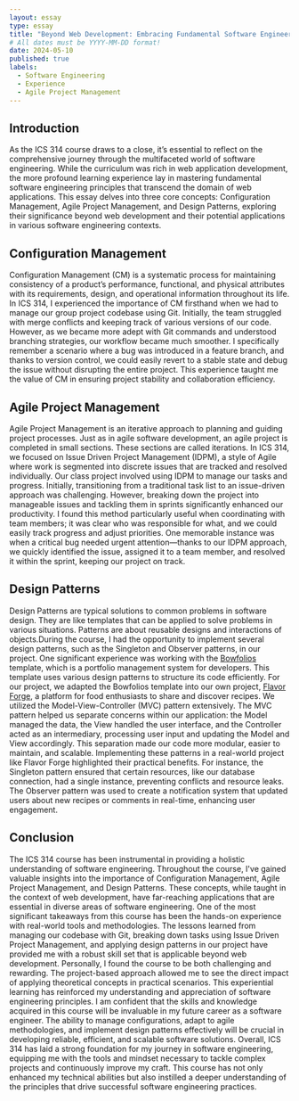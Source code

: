 ```yaml
---
layout: essay
type: essay
title: "Beyond Web Development: Embracing Fundamental Software Engineering Concepts"
# All dates must be YYYY-MM-DD format!
date: 2024-05-10
published: true
labels:
  - Software Engineering
  - Experience
  - Agile Project Management
---
```

## Introduction
As the ICS 314 course draws to a close, it’s essential to reflect on the comprehensive journey through the multifaceted world of software engineering. While the curriculum was rich in web application development, the more profound learning experience lay in mastering fundamental software engineering principles that transcend the domain of web applications. This essay delves into three core concepts: Configuration Management, Agile Project Management, and Design Patterns, exploring their significance beyond web development and their potential applications in various software engineering contexts.


## Configuration Management
Configuration Management (CM) is a systematic process for maintaining consistency of a product’s performance, functional, and physical attributes with its requirements, design, and operational information throughout its life. In ICS 314, I experienced the importance of CM firsthand when we had to manage our group project codebase using Git. Initially, the team struggled with merge conflicts and keeping track of various versions of our code. However, as we became more adept with Git commands and understood branching strategies, our workflow became much smoother. I specifically remember a scenario where a bug was introduced in a feature branch, and thanks to version control, we could easily revert to a stable state and debug the issue without disrupting the entire project. This experience taught me the value of CM in ensuring project stability and collaboration efficiency.


## Agile Project Management
Agile Project Management is an iterative approach to planning and guiding project processes. Just as in agile software development, an agile project is completed in small sections. These sections are called iterations. In ICS 314, we focused on Issue Driven Project Management (IDPM), a style of Agile where work is segmented into discrete issues that are tracked and resolved individually. Our class project involved using IDPM to manage our tasks and progress. Initially, transitioning from a traditional task list to an issue-driven approach was challenging. However, breaking down the project into manageable issues and tackling them in sprints significantly enhanced our productivity. I found this method particularly useful when coordinating with team members; it was clear who was responsible for what, and we could easily track progress and adjust priorities. One memorable instance was when a critical bug needed urgent attention—thanks to our IDPM approach, we quickly identified the issue, assigned it to a team member, and resolved it within the sprint, keeping our project on track.

## Design Patterns
Design Patterns are typical solutions to common problems in software design. They are like templates that can be applied to solve problems in various situations. Patterns are about reusable designs and interactions of objects.During the course, I had the opportunity to implement several design patterns, such as the Singleton and Observer patterns, in our project. One significant experience was working with the [Bowfolios](https://bowfolios.github.io/) template, which is a portfolio management system for developers. This template uses various design patterns to structure its code efficiently.
For our project, we adapted the Bowfolios template into our own project, [Flavor Forge](https://flavor-forge.github.io/), a platform for food enthusiasts to share and discover recipes. We utilized the Model-View-Controller (MVC) pattern extensively. The MVC pattern helped us separate concerns within our application: the Model managed the data, the View handled the user interface, and the Controller acted as an intermediary, processing user input and updating the Model and View accordingly. This separation made our code more modular, easier to maintain, and scalable.
Implementing these patterns in a real-world project like Flavor Forge highlighted their practical benefits. For instance, the Singleton pattern ensured that certain resources, like our database connection, had a single instance, preventing conflicts and resource leaks. The Observer pattern was used to create a notification system that updated users about new recipes or comments in real-time, enhancing user engagement.


## Conclusion
The ICS 314 course has been instrumental in providing a holistic understanding of software engineering. Throughout the course, I've gained valuable insights into the importance of Configuration Management, Agile Project Management, and Design Patterns. These concepts, while taught in the context of web development, have far-reaching applications that are essential in diverse areas of software engineering.
One of the most significant takeaways from this course has been the hands-on experience with real-world tools and methodologies. The lessons learned from managing our codebase with Git, breaking down tasks using Issue Driven Project Management, and applying design patterns in our project have provided me with a robust skill set that is applicable beyond web development.
Personally, I found the course to be both challenging and rewarding. The project-based approach allowed me to see the direct impact of applying theoretical concepts in practical scenarios. This experiential learning has reinforced my understanding and appreciation of software engineering principles. I am confident that the skills and knowledge acquired in this course will be invaluable in my future career as a software engineer. The ability to manage configurations, adapt to agile methodologies, and implement design patterns effectively will be crucial in developing reliable, efficient, and scalable software solutions.
Overall, ICS 314 has laid a strong foundation for my journey in software engineering, equipping me with the tools and mindset necessary to tackle complex projects and continuously improve my craft. This course has not only enhanced my technical abilities but also instilled a deeper understanding of the principles that drive successful software engineering practices.
